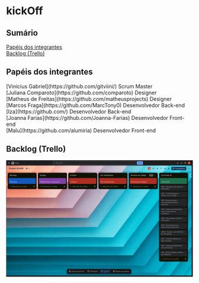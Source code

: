 # kickOff

<h2>Sumário</h2>
<a href="#papeis">Papéis dos integrantes</a> <br />
<a href="#backlog">Backlog (Trello)</a>

<h2 id="papeis">Papéis dos integrantes</h2>
[Vinicius Gabriel](https://github.com/gitviini/) Scrum Master <br />
[Juliana Comparoto](https://github.com/comparoto) Designer <br />
[Matheus de Freitas](https://github.com/matheusprojects) Designer <br />
[Marcos Fraga](https://github.com/MarcTony0) Desenvolvedor Back-end <br />
[Iza](https://github.com/) Desenvolvedor Back-end <br />
[Joanna Farias](https://github.com/Joanna-Farias) Desenvolvedor Front-end <br />
[Malu](https://github.com/alumiria) Desenvolvedor Front-end <br />

<h2 id="backlog">Backlog (Trello)</h2>
<img src="./src/static/img/trello_uh.png">
